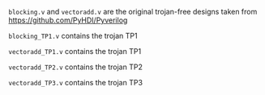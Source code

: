 `blocking.v` and `vectoradd.v` are the original trojan-free designs taken from https://github.com/PyHDI/Pyverilog

`blocking_TP1.v` contains the trojan TP1

`vectoradd_TP1.v` contains the trojan TP1

`vectoradd_TP2.v` contains the trojan TP2

`vectoradd_TP3.v` contains the trojan TP3
